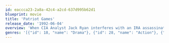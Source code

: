 ```yaml
---
id: eaccca23-2a8a-42c4-a2cd-637d995b62d1
blueprint: movie
title: 'Patriot Games'
release_date: '1992-06-04'
overview: 'When CIA Analyst Jack Ryan interferes with an IRA assassination, a renegade faction targets Jack and his family as revenge.'
genres: '[{"id": 18, "name": "Drama"}, {"id": 28, "name": "Action"}, {"id": 53, "name": "Thriller"}, {"id": 80, "name": "Crime"}]'
---
```

